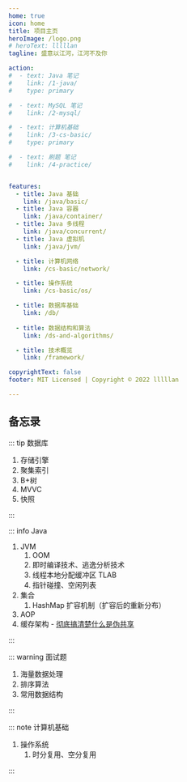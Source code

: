 ```yaml
---
home: true
icon: home
title: 项目主页
heroImage: /logo.png
# heroText: lllllan
tagline: 盛意以江河，江河不及你

action:
#  - text: Java 笔记
#    link: /1-java/
#    type: primary

#  - text: MySQL 笔记
#    link: /2-mysql/

#  - text: 计算机基础
#    link: /3-cs-basic/
#    type: primary

#  - text: 刷题 笔记
#    link: /4-practice/


features:
  - title: Java 基础
    link: /java/basic/
  - title: Java 容器
    link: /java/container/
  - title: Java 多线程
    link: /java/concurrent/
  - title: Java 虚拟机
    link: /java/jvm/

  - title: 计算机网络
    link: /cs-basic/network/

  - title: 操作系统
    link: /cs-basic/os/

  - title: 数据库基础
    link: /db/
  
  - title: 数据结构和算法
    link: /ds-and-algorithms/

  - title: 技术概览
    link: /framework/

copyrightText: false
footer: MIT Licensed | Copyright © 2022 lllllan

---
```








## 备忘录

::: tip 数据库

1. 存储引擎
2. 聚集索引
3. B+树
3. MVVC
3. 快照

:::



::: info Java

1. JVM
    1. OOM
    2. 即时编译技术、逃逸分析技术
    3. 线程本地分配缓冲区 TLAB
    4. 指针碰撞、空闲列表
2. 集合
    1. HashMap 扩容机制（扩容后的重新分布）
3. AOP
4. 缓存架构 - [彻底搞清楚什么是伪共享](https://zhuanlan.zhihu.com/p/187593289)


:::



::: warning 面试题

1. 海量数据处理
1. 排序算法
1. 常用数据结构

:::



::: note 计算机基础

1. 操作系统
    1. 时分复用、空分复用

:::
